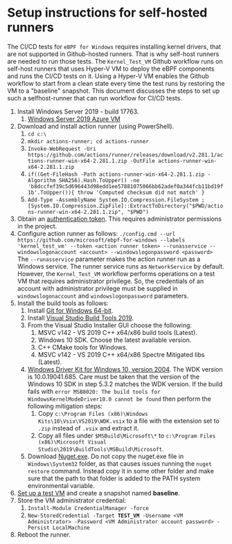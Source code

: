 # Setup instructions for self-hosted runners

The CI/CD tests for `eBPF for Windows` requires installing kernel drivers, that are not supported in Github-hosted runners.
That is why self-host runners are needed to run those tests. The `Kernel_Test_VM` Github workflow runs on self-host runners that uses Hyper-V VM to deploy
the eBPF components and runs the CI/CD tests on it. Using a Hyper-V VM enables the Github workflow to start from a clean state every time the test runs
by restoring the VM to a "baseline" snapshot.
This document discusses the steps to set up such a selfhost-runner that can run workflow for CI/CD tests.

1) Install Windows Server 2019 - build 17763.
   1) [Windows Server 2019 Azure VM](https://portal.azure.com/#create/Microsoft.WindowsServer2019Datacenter-ARM)
2) Download and install action runner (using PowerShell).
   1) ```cd c:\```
   2) ```mkdir actions-runner; cd actions-runner```
   3) ```Invoke-WebRequest -Uri https://github.com/actions/runner/releases/download/v2.281.1/actions-runner-win-x64-2.281.1.zip -OutFile actions-runner-win-x64-2.281.1.zip```
   4) ```if((Get-FileHash -Path actions-runner-win-x64-2.281.1.zip -Algorithm SHA256).Hash.ToUpper() -ne 'b8dccfef39c5d696443d98edd1ee57881075066bb62adef0a344fcb11bd19f1b'.ToUpper()){ throw 'Computed checksum did not match' }```
   5) ```Add-Type -AssemblyName System.IO.Compression.FileSystem ; [System.IO.Compression.ZipFile]::ExtractToDirectory("$PWD/actions-runner-win-x64-2.281.1.zip", "$PWD")```
3) Obtain an [authentication token](https://github.com/microsoft/ebpf-for-windows/settings/actions/runners/new). This requires administrator permissions in the project.
4) Configure action runner as follows:
   ```./config.cmd --url https://github.com/microsoft/ebpf-for-windows --labels 'kernel_test_vm' --token <action runner token> --runasservice --windowslogonaccount <account> --windowslogonpassword <password> ```
   The `--runasservice` parameter makes the action runner run as a Windows service. The runner service runs as
   `NetworkService` by default. However, the `Kernel_Test_VM` workflow performs operations on a test VM that requires
   administrator privilege. So, the credentials of an account with administrator privilege must be supplied in
   `windowslogonaccount` and `windowslogonpassword` parameters.
5) Install the build tools as follows:
   1) Install [Git for Windows 64-bit](https://git-scm.com/download/win).
   2) Install [Visual Studio Build Tools 2019](https://aka.ms/vs/16/release/vs_buildtools.exe).
   3) From the Visual Studio Installer GUI choose the following:
      1) MSVC v142 - VS 2019 C++ x64/x86 build tools (Latest).
      2) Windows 10 SDK. Choose the latest available version.
      3) C++ CMake tools for Windows.
      4) MSVC v142 - VS 2019 C++ x64/x86 Spectre Mitigated libs (Latest).
   4) [Windows Driver Kit for Windows 10, version 2004](https://go.microsoft.com/fwlink/?linkid=2128854). The WDK
     version is 10.0.19041.685. Care must be taken that the version of the Windows 10 SDK in step 5.3.2 matches the
     WDK version. If the build fails with `error MSB8020: The build tools for WindowsKernelModeDriver10.0 cannot
     be found` then perform the following mitigation steps:
      1) Copy `c:\Program Files (x86)\Windows Kits\10\Vsix\VS2019\WDK.vsix` to a file with the extension set to `.zip` instead of `.vsix` and extract it.
      2) Copy all files under `$MSBuild\Microsoft\*` to `c:\Program Files (x86)\Microsoft Visual Studio\2019\BuildTools\MSBuild\Microsoft`.
   5) Download [Nuget.exe](https://www.nuget.org/downloads). Do not copy the nuget.exe file in `Windows\System32` folder, as that causes issues
   running the `nuget restore` command. Instead copy it in some other folder and make sure that the path to that folder is added to the PATH system environmental variable.
6) [Set up a test VM](https://github.com/microsoft/ebpf-for-windows/blob/master/docs/vm-setup.md) and create a snapshot named **baseline**.
7) Store the VM administrator credential:
   1) `Install-Module CredentialManager -force`
   2) `New-StoredCredential -Target `**`TEST_VM`**` -Username <VM Administrator> -Password <VM Administrator account password> -Persist LocalMachine`
8)  Reboot the runner.
